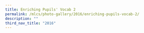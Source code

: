 ```yaml
---
title: Enriching Pupils' Vocab 2
permalink: /mlcs/photo-gallery/2016/enriching-pupils-vocab-2/
description: ""
third_nav_title: "2016"
---
```

